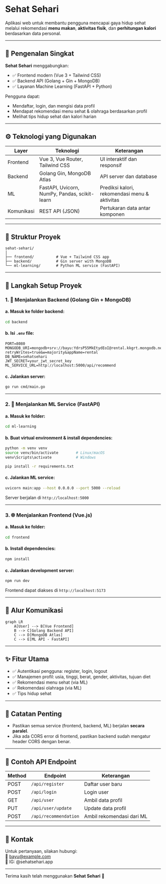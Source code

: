 # Sehat Sehari

Aplikasi web untuk membantu pengguna mencapai gaya hidup sehat melalui rekomendasi **menu makan**, **aktivitas fisik**, dan **perhitungan kalori** berdasarkan data personal.

---

## 🧠 Pengenalan Singkat

**Sehat Sehari** menggabungkan:
- ✅ Frontend modern (Vue 3 + Tailwind CSS)
- ✅ Backend API (Golang + Gin + MongoDB)
- ✅ Layanan Machine Learning (FastAPI + Python)

Pengguna dapat:
- Mendaftar, login, dan mengisi data profil
- Mendapat rekomendasi menu sehat & olahraga berdasarkan profil
- Melihat tips hidup sehat dan kalori harian

---

## ⚙️ Teknologi yang Digunakan

| Layer     | Teknologi                            | Keterangan |
|-----------|--------------------------------------|------------|
| Frontend  | Vue 3, Vue Router, Tailwind CSS      | UI interaktif dan responsif |
| Backend   | Golang Gin, MongoDB Atlas            | API server dan database |
| ML        | FastAPI, Uvicorn, NumPy, Pandas, scikit-learn | Prediksi kalori, rekomendasi menu & aktivitas |
| Komunikasi | REST API (JSON)                     | Pertukaran data antar komponen |

---

## 📁 Struktur Proyek

```
sehat-sehari/
│
├── frontend/          # Vue + Tailwind CSS app
├── backend/           # Gin server with MongoDB
└── ml-learning/       # Python ML service (FastAPI)
```

---

## 🚀 Langkah Setup Proyek

### 1. 🔧 Menjalankan Backend (Golang Gin + MongoDB)

#### a. Masuk ke folder backend:
```bash
cd backend
```

#### b. Isi `.env` file:
```env
PORT=8080
MONGODB_URI=mongodb+srv://bayu:YdrsP55MkEtydEoI@rental.kkgrt.mongodb.net/?retryWrites=true&w=majority&appName=rental
DB_NAME=sehatsehari
JWT_SECRET=your_jwt_secret_key
ML_SERVICE_URL=http://localhost:5000/api/recommend
```

#### c. Jalankan server:
```bash
go run cmd/main.go
```

---

### 2. 🧠 Menjalankan ML Service (FastAPI)

#### a. Masuk ke folder:
```bash
cd ml-learning
```

#### b. Buat virtual environment & install dependencies:
```bash
python -m venv venv
source venv/bin/activate        # Linux/macOS
venv\Scripts\activate           # Windows

pip install -r requirements.txt
```

#### c. Jalankan ML service:
```bash
uvicorn main:app --host 0.0.0.0 --port 5000 --reload
```

Server berjalan di `http://localhost:5000`

---

### 3. 🌐 Menjalankan Frontend (Vue.js)

#### a. Masuk ke folder:
```bash
cd frontend
```

#### b. Install dependencies:
```bash
npm install
```

#### c. Jalankan development server:
```bash
npm run dev
```

Frontend dapat diakses di `http://localhost:5173`

---

## 🔄 Alur Komunikasi

```mermaid
graph LR
    A[User] --> B[Vue Frontend]
    B --> C[Golang Backend API]
    C --> D[MongoDB Atlas]
    C --> E[ML API - FastAPI]
```

---

## ✨ Fitur Utama

- ✅ Autentikasi pengguna: register, login, logout
- ✅ Manajemen profil: usia, tinggi, berat, gender, aktivitas, tujuan diet
- ✅ Rekomendasi menu sehat (via ML)
- ✅ Rekomendasi olahraga (via ML)
- ✅ Tips hidup sehat

---

## 📌 Catatan Penting

- Pastikan semua service (frontend, backend, ML) berjalan **secara paralel**.
- Jika ada CORS error di frontend, pastikan backend sudah mengatur header CORS dengan benar.

---

## 📂 Contoh API Endpoint

| Method | Endpoint               | Keterangan            |
|--------|------------------------|------------------------|
| POST   | `/api/register`        | Daftar user baru       |
| POST   | `/api/login`           | Login user             |
| GET    | `/api/user`            | Ambil data profil      |
| PUT    | `/api/user/update`     | Update data profil     |
| POST   | `/api/recommendation`  | Ambil rekomendasi dari ML |

---

## 📌 Kontak

Untuk pertanyaan, silakan hubungi:  
📧 bayu@example.com  
📱 IG: @sehatsehari.app

---

Terima kasih telah menggunakan **Sehat Sehari** 💚

